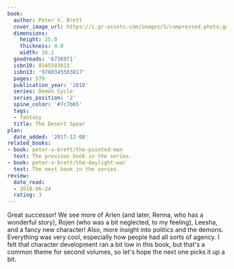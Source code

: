 ```yaml
---
book:
  author: Peter V. Brett
  cover_image_url: https://i.gr-assets.com/images/S/compressed.photo.goodreads.com/books/1388219761l/6736971.jpg
  dimensions:
    height: 25.0
    thickness: 4.8
    width: 16.1
  goodreads: '6736971'
  isbn10: 0345503813
  isbn13: '9780345503817'
  pages: 579
  publication_year: '2010'
  series: Demon Cycle
  series_position: '2'
  spine_color: '#7c7b65'
  tags:
  - fantasy
  title: The Desert Spear
plan:
  date_added: '2017-12-08'
related_books:
- book: peter-v-brett/the-painted-man
  text: The previous book in the series.
- book: peter-v-brett/the-daylight-war
  text: The next book in the series.
review:
  date_read:
  - 2018-06-24
  rating: 3
---
```


Great successor! We see more of Arlen (and later, Renna, who has a wonderful story), Rojen (who was a bit neglected, to my feeling), Leesha, and a fancy new character! Also, more insight into politics and the demons. Everything was very cool, especially how people had all sorts of agency. I felt that character development ran a bit low in this book, but that's a common theme for second volumes, so let's hope the next one picks it up a bit.
